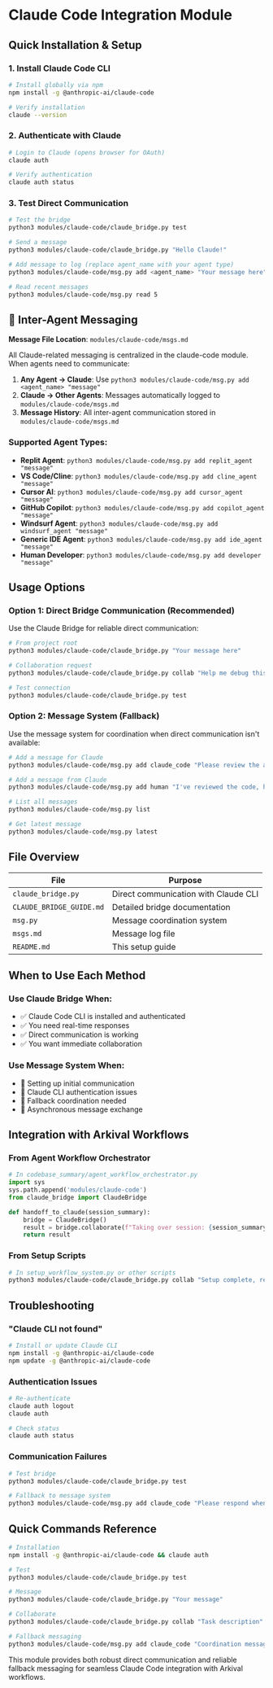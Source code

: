 # Claude Code Integration Module

## Quick Installation & Setup

### 1. Install Claude Code CLI
```bash
# Install globally via npm
npm install -g @anthropic-ai/claude-code

# Verify installation
claude --version
```

### 2. Authenticate with Claude
```bash
# Login to Claude (opens browser for OAuth)
claude auth

# Verify authentication
claude auth status
```

### 3. Test Direct Communication
```bash
# Test the bridge
python3 modules/claude-code/claude_bridge.py test

# Send a message
python3 modules/claude-code/claude_bridge.py "Hello Claude!"

# Add message to log (replace agent_name with your agent type)
python3 modules/claude-code/msg.py add <agent_name> "Your message here"

# Read recent messages
python3 modules/claude-code/msg.py read 5
```

## 📨 Inter-Agent Messaging

**Message File Location**: `modules/claude-code/msgs.md`

All Claude-related messaging is centralized in the claude-code module. When agents need to communicate:

1. **Any Agent → Claude**: Use `python3 modules/claude-code/msg.py add <agent_name> "message"`
2. **Claude → Other Agents**: Messages automatically logged to `modules/claude-code/msgs.md`
3. **Message History**: All inter-agent communication stored in `modules/claude-code/msgs.md`

### Supported Agent Types:
- **Replit Agent**: `python3 modules/claude-code/msg.py add replit_agent "message"`
- **VS Code/Cline**: `python3 modules/claude-code/msg.py add cline_agent "message"`
- **Cursor AI**: `python3 modules/claude-code/msg.py add cursor_agent "message"`
- **GitHub Copilot**: `python3 modules/claude-code/msg.py add copilot_agent "message"`
- **Windsurf Agent**: `python3 modules/claude-code/msg.py add windsurf_agent "message"`
- **Generic IDE Agent**: `python3 modules/claude-code/msg.py add ide_agent "message"`
- **Human Developer**: `python3 modules/claude-code/msg.py add developer "message"`

## Usage Options

### Option 1: Direct Bridge Communication (Recommended)
Use the Claude Bridge for reliable direct communication:

```bash
# From project root
python3 modules/claude-code/claude_bridge.py "Your message here"

# Collaboration request
python3 modules/claude-code/claude_bridge.py collab "Help me debug this code"

# Test connection
python3 modules/claude-code/claude_bridge.py test
```

### Option 2: Message System (Fallback)
Use the message system for coordination when direct communication isn't available:

```bash
# Add a message for Claude
python3 modules/claude-code/msg.py add claude_code "Please review the authentication system"

# Add a message from Claude  
python3 modules/claude-code/msg.py add human "I've reviewed the code, here are my suggestions..."

# List all messages
python3 modules/claude-code/msg.py list

# Get latest message
python3 modules/claude-code/msg.py latest
```

## File Overview

| File | Purpose |
|------|---------|
| `claude_bridge.py` | Direct communication with Claude CLI |
| `CLAUDE_BRIDGE_GUIDE.md` | Detailed bridge documentation |
| `msg.py` | Message coordination system |
| `msgs.md` | Message log file |
| `README.md` | This setup guide |

## When to Use Each Method

### Use Claude Bridge When:
- ✅ Claude Code CLI is installed and authenticated
- ✅ You need real-time responses
- ✅ Direct communication is working
- ✅ You want immediate collaboration

### Use Message System When:
- 🔄 Setting up initial communication
- 🔄 Claude CLI authentication issues
- 🔄 Fallback coordination needed
- 🔄 Asynchronous message exchange

## Integration with Arkival Workflows

### From Agent Workflow Orchestrator
```python
# In codebase_summary/agent_workflow_orchestrator.py
import sys
sys.path.append('modules/claude-code')
from claude_bridge import ClaudeBridge

def handoff_to_claude(session_summary):
    bridge = ClaudeBridge()
    result = bridge.collaborate(f"Taking over session: {session_summary}")
    return result
```

### From Setup Scripts
```bash
# In setup_workflow_system.py or other scripts
python3 modules/claude-code/claude_bridge.py collab "Setup complete, ready for development"
```

## Troubleshooting

### "Claude CLI not found"
```bash
# Install or update Claude CLI
npm install -g @anthropic-ai/claude-code
npm update -g @anthropic-ai/claude-code
```

### Authentication Issues
```bash
# Re-authenticate
claude auth logout
claude auth

# Check status
claude auth status
```

### Communication Failures
```bash
# Test bridge
python3 modules/claude-code/claude_bridge.py test

# Fallback to message system
python3 modules/claude-code/msg.py add claude_code "Please respond when available"
```

## Quick Commands Reference

```bash
# Installation
npm install -g @anthropic-ai/claude-code && claude auth

# Test
python3 modules/claude-code/claude_bridge.py test

# Message
python3 modules/claude-code/claude_bridge.py "Your message"

# Collaborate  
python3 modules/claude-code/claude_bridge.py collab "Task description"

# Fallback messaging
python3 modules/claude-code/msg.py add claude_code "Coordination message"
```

This module provides both robust direct communication and reliable fallback messaging for seamless Claude Code integration with Arkival workflows.